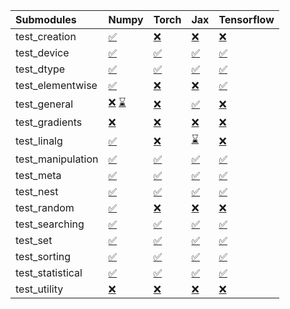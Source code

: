 | Submodules        | Numpy                                                                                                                                                                                                                                                             | Torch                                                                                                                           | Jax                                                                                                                             | Tensorflow                                                                                                                      |
|:------------------|:------------------------------------------------------------------------------------------------------------------------------------------------------------------------------------------------------------------------------------------------------------------|:--------------------------------------------------------------------------------------------------------------------------------|:--------------------------------------------------------------------------------------------------------------------------------|:--------------------------------------------------------------------------------------------------------------------------------|
| test_creation     | <a href="https://github.com/unifyai/ivy/runs/8153746294?check_suite_focus=true" rel="noopener noreferrer" target="_blank">✅</a>                                                                                                                                   | <a href="https://github.com/unifyai/ivy/runs/8153747959?check_suite_focus=true" rel="noopener noreferrer" target="_blank">❌</a> | <a href="https://github.com/unifyai/ivy/runs/8153749793?check_suite_focus=true" rel="noopener noreferrer" target="_blank">❌</a> | <a href="https://github.com/unifyai/ivy/runs/8153751781?check_suite_focus=true" rel="noopener noreferrer" target="_blank">❌</a> |
| test_device       | <a href="https://github.com/unifyai/ivy/runs/8153746430?check_suite_focus=true" rel="noopener noreferrer" target="_blank">✅</a>                                                                                                                                   | <a href="https://github.com/unifyai/ivy/runs/8153748071?check_suite_focus=true" rel="noopener noreferrer" target="_blank">✅</a> | <a href="https://github.com/unifyai/ivy/runs/8153749946?check_suite_focus=true" rel="noopener noreferrer" target="_blank">✅</a> | <a href="https://github.com/unifyai/ivy/runs/8153751889?check_suite_focus=true" rel="noopener noreferrer" target="_blank">✅</a> |
| test_dtype        | <a href="https://github.com/unifyai/ivy/runs/8153746610?check_suite_focus=true" rel="noopener noreferrer" target="_blank">✅</a>                                                                                                                                   | <a href="https://github.com/unifyai/ivy/runs/8153748176?check_suite_focus=true" rel="noopener noreferrer" target="_blank">✅</a> | <a href="https://github.com/unifyai/ivy/runs/8153750161?check_suite_focus=true" rel="noopener noreferrer" target="_blank">✅</a> | <a href="https://github.com/unifyai/ivy/runs/8153751974?check_suite_focus=true" rel="noopener noreferrer" target="_blank">✅</a> |
| test_elementwise  | <a href="https://github.com/unifyai/ivy/runs/8153746704?check_suite_focus=true" rel="noopener noreferrer" target="_blank">✅</a>                                                                                                                                   | <a href="https://github.com/unifyai/ivy/runs/8153748279?check_suite_focus=true" rel="noopener noreferrer" target="_blank">❌</a> | <a href="https://github.com/unifyai/ivy/runs/8153750294?check_suite_focus=true" rel="noopener noreferrer" target="_blank">❌</a> | <a href="https://github.com/unifyai/ivy/runs/8153752088?check_suite_focus=true" rel="noopener noreferrer" target="_blank">✅</a> |
| test_general      | <a href="https://github.com/unifyai/ivy/runs/8153509545?check_suite_focus=true" rel="noopener noreferrer" target="_blank">❌</a>   <a href="https://github.com/unifyai/ivy/runs/8153746796?check_suite_focus=true" rel="noopener noreferrer" target="_blank">⌛</a> | <a href="https://github.com/unifyai/ivy/runs/8153748391?check_suite_focus=true" rel="noopener noreferrer" target="_blank">❌</a> | <a href="https://github.com/unifyai/ivy/runs/8153750450?check_suite_focus=true" rel="noopener noreferrer" target="_blank">✅</a> | <a href="https://github.com/unifyai/ivy/runs/8153752178?check_suite_focus=true" rel="noopener noreferrer" target="_blank">❌</a> |
| test_gradients    | <a href="https://github.com/unifyai/ivy/runs/8153746905?check_suite_focus=true" rel="noopener noreferrer" target="_blank">❌</a>                                                                                                                                   | <a href="https://github.com/unifyai/ivy/runs/8153748506?check_suite_focus=true" rel="noopener noreferrer" target="_blank">❌</a> | <a href="https://github.com/unifyai/ivy/runs/8153750597?check_suite_focus=true" rel="noopener noreferrer" target="_blank">❌</a> | <a href="https://github.com/unifyai/ivy/runs/8153752265?check_suite_focus=true" rel="noopener noreferrer" target="_blank">❌</a> |
| test_linalg       | <a href="https://github.com/unifyai/ivy/runs/8153747009?check_suite_focus=true" rel="noopener noreferrer" target="_blank">✅</a>                                                                                                                                   | <a href="https://github.com/unifyai/ivy/runs/8153748612?check_suite_focus=true" rel="noopener noreferrer" target="_blank">❌</a> | <a href="https://github.com/unifyai/ivy/runs/8153750726?check_suite_focus=true" rel="noopener noreferrer" target="_blank">⌛</a> | <a href="https://github.com/unifyai/ivy/runs/8153752350?check_suite_focus=true" rel="noopener noreferrer" target="_blank">❌</a> |
| test_manipulation | <a href="https://github.com/unifyai/ivy/runs/8153747101?check_suite_focus=true" rel="noopener noreferrer" target="_blank">✅</a>                                                                                                                                   | <a href="https://github.com/unifyai/ivy/runs/8153748733?check_suite_focus=true" rel="noopener noreferrer" target="_blank">✅</a> | <a href="https://github.com/unifyai/ivy/runs/8153750820?check_suite_focus=true" rel="noopener noreferrer" target="_blank">✅</a> | <a href="https://github.com/unifyai/ivy/runs/8153752425?check_suite_focus=true" rel="noopener noreferrer" target="_blank">✅</a> |
| test_meta         | <a href="https://github.com/unifyai/ivy/runs/8153747215?check_suite_focus=true" rel="noopener noreferrer" target="_blank">✅</a>                                                                                                                                   | <a href="https://github.com/unifyai/ivy/runs/8153748824?check_suite_focus=true" rel="noopener noreferrer" target="_blank">✅</a> | <a href="https://github.com/unifyai/ivy/runs/8153750936?check_suite_focus=true" rel="noopener noreferrer" target="_blank">✅</a> | <a href="https://github.com/unifyai/ivy/runs/8153752519?check_suite_focus=true" rel="noopener noreferrer" target="_blank">✅</a> |
| test_nest         | <a href="https://github.com/unifyai/ivy/runs/8153747326?check_suite_focus=true" rel="noopener noreferrer" target="_blank">✅</a>                                                                                                                                   | <a href="https://github.com/unifyai/ivy/runs/8153748943?check_suite_focus=true" rel="noopener noreferrer" target="_blank">✅</a> | <a href="https://github.com/unifyai/ivy/runs/8153751040?check_suite_focus=true" rel="noopener noreferrer" target="_blank">✅</a> | <a href="https://github.com/unifyai/ivy/runs/8153752610?check_suite_focus=true" rel="noopener noreferrer" target="_blank">✅</a> |
| test_random       | <a href="https://github.com/unifyai/ivy/runs/8153747426?check_suite_focus=true" rel="noopener noreferrer" target="_blank">✅</a>                                                                                                                                   | <a href="https://github.com/unifyai/ivy/runs/8153749029?check_suite_focus=true" rel="noopener noreferrer" target="_blank">❌</a> | <a href="https://github.com/unifyai/ivy/runs/8153751152?check_suite_focus=true" rel="noopener noreferrer" target="_blank">❌</a> | <a href="https://github.com/unifyai/ivy/runs/8153752704?check_suite_focus=true" rel="noopener noreferrer" target="_blank">❌</a> |
| test_searching    | <a href="https://github.com/unifyai/ivy/runs/8153747512?check_suite_focus=true" rel="noopener noreferrer" target="_blank">✅</a>                                                                                                                                   | <a href="https://github.com/unifyai/ivy/runs/8153749144?check_suite_focus=true" rel="noopener noreferrer" target="_blank">✅</a> | <a href="https://github.com/unifyai/ivy/runs/8153751292?check_suite_focus=true" rel="noopener noreferrer" target="_blank">✅</a> | <a href="https://github.com/unifyai/ivy/runs/8153752789?check_suite_focus=true" rel="noopener noreferrer" target="_blank">✅</a> |
| test_set          | <a href="https://github.com/unifyai/ivy/runs/8153747588?check_suite_focus=true" rel="noopener noreferrer" target="_blank">✅</a>                                                                                                                                   | <a href="https://github.com/unifyai/ivy/runs/8153749259?check_suite_focus=true" rel="noopener noreferrer" target="_blank">✅</a> | <a href="https://github.com/unifyai/ivy/runs/8153751389?check_suite_focus=true" rel="noopener noreferrer" target="_blank">✅</a> | <a href="https://github.com/unifyai/ivy/runs/8153752875?check_suite_focus=true" rel="noopener noreferrer" target="_blank">✅</a> |
| test_sorting      | <a href="https://github.com/unifyai/ivy/runs/8153747678?check_suite_focus=true" rel="noopener noreferrer" target="_blank">✅</a>                                                                                                                                   | <a href="https://github.com/unifyai/ivy/runs/8153749380?check_suite_focus=true" rel="noopener noreferrer" target="_blank">✅</a> | <a href="https://github.com/unifyai/ivy/runs/8153751495?check_suite_focus=true" rel="noopener noreferrer" target="_blank">✅</a> | <a href="https://github.com/unifyai/ivy/runs/8153752975?check_suite_focus=true" rel="noopener noreferrer" target="_blank">✅</a> |
| test_statistical  | <a href="https://github.com/unifyai/ivy/runs/8153747760?check_suite_focus=true" rel="noopener noreferrer" target="_blank">✅</a>                                                                                                                                   | <a href="https://github.com/unifyai/ivy/runs/8153749514?check_suite_focus=true" rel="noopener noreferrer" target="_blank">✅</a> | <a href="https://github.com/unifyai/ivy/runs/8153751596?check_suite_focus=true" rel="noopener noreferrer" target="_blank">✅</a> | <a href="https://github.com/unifyai/ivy/runs/8153753107?check_suite_focus=true" rel="noopener noreferrer" target="_blank">✅</a> |
| test_utility      | <a href="https://github.com/unifyai/ivy/runs/8153747854?check_suite_focus=true" rel="noopener noreferrer" target="_blank">❌</a>                                                                                                                                   | <a href="https://github.com/unifyai/ivy/runs/8153749659?check_suite_focus=true" rel="noopener noreferrer" target="_blank">❌</a> | <a href="https://github.com/unifyai/ivy/runs/8153751689?check_suite_focus=true" rel="noopener noreferrer" target="_blank">❌</a> | <a href="https://github.com/unifyai/ivy/runs/8153753203?check_suite_focus=true" rel="noopener noreferrer" target="_blank">❌</a> |